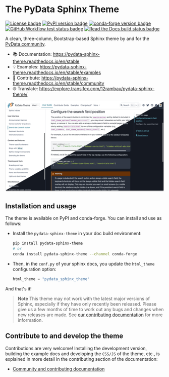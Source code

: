 # The PyData Sphinx Theme

[![License badge](https://img.shields.io/badge/License-BSD_3--Clause-yellow?logo=opensourceinitiative&logoColor=white)](https://github.com/pydata/pydata-sphinx-theme/blob/main/LICENSE)
[![PyPI version badge](https://img.shields.io/pypi/v/pydata-sphinx-theme?logo=python&logoColor=white&color=orange)](https://pypi.org/project/pydata-sphinx-theme/)
[![conda-forge version badge](https://img.shields.io/conda/vn/conda-forge/pydata-sphinx-theme.svg?logo=anaconda&logoColor=white&color=orange)](https://anaconda.org/conda-forge/pydata-sphinx-theme)
[![GitHub Workflow test status badge](https://img.shields.io/github/actions/workflow/status/pydata/pydata-sphinx-theme/CI.yml?logo=github&logoColor=white)](https://github.com/pydata/pydata-sphinx-theme/actions/workflows/CI.yml)
[![Read the Docs build status badge](https://img.shields.io/readthedocs/pydata-sphinx-theme/latest?logo=readthedocs&logoColor=white)](https://readthedocs.org/projects/pydata-sphinx-theme/builds/)

A clean, three-column, Bootstrap-based Sphinx theme by and for the [PyData community](https://pydata.org).

- :books: Documentation: https://pydata-sphinx-theme.readthedocs.io/en/stable
- :bulb: Examples: https://pydata-sphinx-theme.readthedocs.io/en/stable/examples
- :raised_hands: Contribute: https://pydata-sphinx-theme.readthedocs.io/en/stable/community
- :globe_with_meridians: Translate: https://explore.transifex.com/12rambau/pydata-sphinx-theme/

[![PyData theme - Configure the search position demo image showcasing both the light and dark theme in a single image.](./docs/_static/theme-demo-screenshot.png)](https://pydata-sphinx-theme.readthedocs.io/en/stable)

## Installation and usage

The theme is available on PyPI and conda-forge. You can install
and use as follows:

- Install the `pydata-sphinx-theme` in your doc build environment:

  ```bash
  pip install pydata-sphinx-theme
  # or
  conda install pydata-sphinx-theme --channel conda-forge
  ```

- Then, in the `conf.py` of your sphinx docs, you update the `html_theme`
  configuration option:

  ```python
  html_theme = "pydata_sphinx_theme"
  ```

And that's it!

> **Note**
> This theme may not work with the latest major versions of Sphinx, especially
> if they have only recently been released. Please give us a few months of
> time to work out any bugs and changes when new releases are made.
> See [our contributing documentation](https://pydata-sphinx-theme.readthedocs.io/en/stable/community/practices/versions.html#supported-sphinx-versions) for more information.

## Contribute to and develop the theme

Contributions are very welcome! Installing the development version, building
the example docs and developing the `CSS/JS` of the theme, etc., is explained in
more detail in the contributing section of the documentation:

- [Community and contributing documentation](https://pydata-sphinx-theme.readthedocs.io/en/latest/community/index.html)
